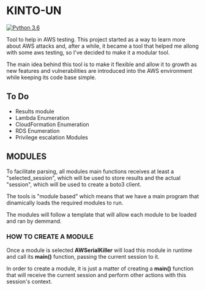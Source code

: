 # KINTO-UN

[![Python 3.6](https://img.shields.io/badge/python-3.6-blue.svg)](https://www.python.org/downloads/release/python-360/)

Tool to help in AWS testing. This project started as a way to learn more about AWS attacks and, after a while, it became a tool that helped me allong with some aws testing, so I've decided to make it a modular tool.

The main idea behind this tool is to make it flexible and allow it to growth as new features and vulnerabilities are introduced into the AWS environment while keeping its code base simple.

## To Do

- Results module
- Lambda Enumeration
- CloudFormation Enumeration
- RDS Enumeration
- Privilege escalation Modules

## MODULES 

To facilitate parsing, all modules main functions receives at least a "selected_session", which will be used to store results and the actual "session", which will be used to create a boto3 client.

The tools is "module based" which means that we have a main program that dinamically loads the required modules to run.

The modules will follow a template that will allow each module to be loaded and ran by demmand.

### HOW TO CREATE A MODULE

Once a module is selected **AWSerialKiller** will load this module in runtime and call its **main()** function, passing the current session to it. 

In order to create a module, it is just a matter of creating a **main()** function that will receive the current session and perform other actions with this session's context.

